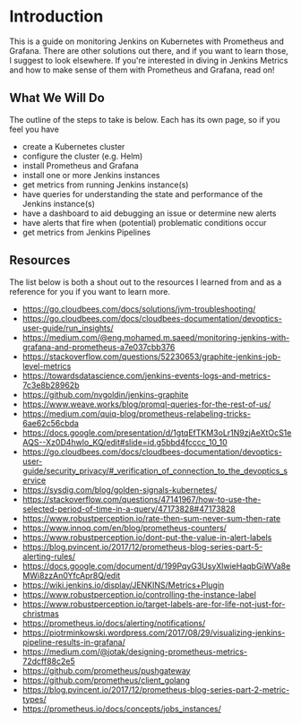 # Introduction

This is a guide on monitoring Jenkins on Kubernetes with Prometheus and Grafana. There are other solutions out there, and if you want to learn those, I suggest to look elsewhere. If you're interested in diving in Jenkins Metrics and how to make sense of them with Prometheus and Grafana, read on!

## What We Will Do

The outline of the steps to take is below. Each has its own page, so if you feel you have

* create a Kubernetes cluster
* configure the cluster (e.g. Helm)
* install Prometheus and Grafana
* install one or more Jenkins instances
* get metrics from running Jenkins instance(s)
* have queries for understanding the state and performance of the Jenkins instance(s)
* have a dashboard to aid debugging an issue or determine new alerts
* have alerts that fire when (potential) problematic conditions occur
* get metrics from Jenkins Pipelines

## Resources

The list below is both a shout out to the resources I learned from and as a reference for you if you want to learn more.

* https://go.cloudbees.com/docs/solutions/jvm-troubleshooting/
* https://go.cloudbees.com/docs/cloudbees-documentation/devoptics-user-guide/run_insights/
* https://medium.com/@eng.mohamed.m.saeed/monitoring-jenkins-with-grafana-and-prometheus-a7e037cbb376
* https://stackoverflow.com/questions/52230653/graphite-jenkins-job-level-metrics
* https://towardsdatascience.com/jenkins-events-logs-and-metrics-7c3e8b28962b
* https://github.com/nvgoldin/jenkins-graphite
* https://www.weave.works/blog/promql-queries-for-the-rest-of-us/
* https://medium.com/quiq-blog/prometheus-relabeling-tricks-6ae62c56cbda
* https://docs.google.com/presentation/d/1gtqEfTKM3oLr1N9zjAeXtOcS1eAQS--Xz0D4hwlo_KQ/edit#slide=id.g5bbd4fcccc_10_10
* https://go.cloudbees.com/docs/cloudbees-documentation/devoptics-user-guide/security_privacy/#_verification_of_connection_to_the_devoptics_service
* https://sysdig.com/blog/golden-signals-kubernetes/
* https://stackoverflow.com/questions/47141967/how-to-use-the-selected-period-of-time-in-a-query/47173828#47173828
* https://www.robustperception.io/rate-then-sum-never-sum-then-rate
* https://www.innoq.com/en/blog/prometheus-counters/
* https://www.robustperception.io/dont-put-the-value-in-alert-labels
* https://blog.pvincent.io/2017/12/prometheus-blog-series-part-5-alerting-rules/
* https://docs.google.com/document/d/199PqyG3UsyXlwieHaqbGiWVa8eMWi8zzAn0YfcApr8Q/edit
* https://wiki.jenkins.io/display/JENKINS/Metrics+Plugin
* https://www.robustperception.io/controlling-the-instance-label
* https://www.robustperception.io/target-labels-are-for-life-not-just-for-christmas
* https://prometheus.io/docs/alerting/notifications/
* https://piotrminkowski.wordpress.com/2017/08/29/visualizing-jenkins-pipeline-results-in-grafana/
* https://medium.com/@jotak/designing-prometheus-metrics-72dcff88c2e5
* https://github.com/prometheus/pushgateway
* https://github.com/prometheus/client_golang
* https://blog.pvincent.io/2017/12/prometheus-blog-series-part-2-metric-types/
* https://prometheus.io/docs/concepts/jobs_instances/
